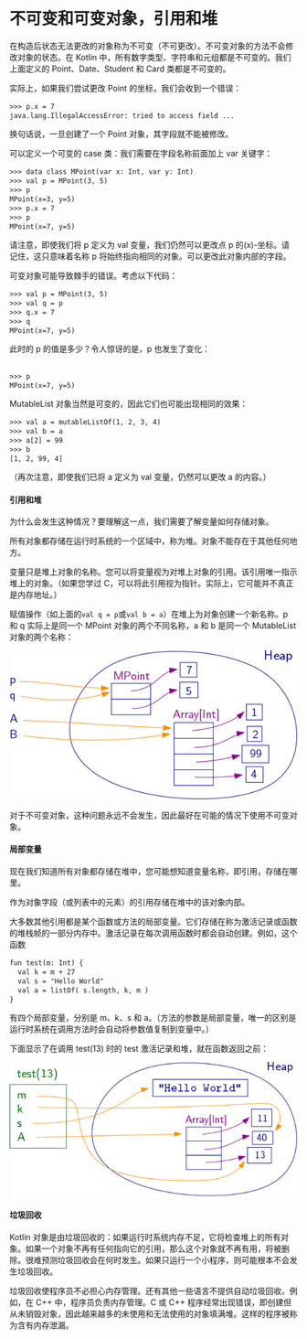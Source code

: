# 不可变和可变对象，引用和堆

在构造后状态无法更改的对象称为不可变（不可更改）。不可变对象的方法不会修改对象的状态。在 Kotlin 中，所有数字类型、字符串和元组都是不可变的。我们上面定义的 Point、Date、Student 和 Card 类都是不可变的。

实际上，如果我们尝试更改 Point 的坐标，我们会收到一个错误：

```
>>> p.x = 7
java.lang.IllegalAccessError: tried to access field ...

```

换句话说，一旦创建了一个 Point 对象，其字段就不能被修改。

可以定义一个可变的 case 类：我们需要在字段名称前面加上 var 关键字：

```
>>> data class MPoint(var x: Int, var y: Int)
>>> val p = MPoint(3, 5)
>>> p
MPoint(x=3, y=5)
>>> p.x = 7
>>> p
MPoint(x=7, y=5)

```

请注意，即使我们将 p 定义为 val 变量，我们仍然可以更改点 p 的\(x\)-坐标。请记住，这只意味着名称 p 将始终指向相同的对象。可以更改此对象内部的字段。

可变对象可能导致棘手的错误。考虑以下代码：

```
>>> val p = MPoint(3, 5)
>>> val q = p
>>> q.x = 7
>>> q
MPoint(x=7, y=5)

```

此时的 p 的值是多少？令人惊讶的是，p 也发生了变化：

```

>>> p
MPoint(x=7, y=5)

```

MutableList 对象当然是可变的，因此它们也可能出现相同的效果：

```
>>> val a = mutableListOf(1, 2, 3, 4)
>>> val b = a
>>> a[2] = 99
>>> b
[1, 2, 99, 4]

```

（再次注意，即使我们已将 a 定义为 val 变量，仍然可以更改 a 的内容。）

#### 引用和堆

为什么会发生这种情况？要理解这一点，我们需要了解变量如何存储对象。

所有对象都存储在运行时系统的一个区域中，称为堆。对象不能存在于其他任何地方。

变量只是堆上对象的名称。您可以将变量视为对堆上对象的引用。该引用唯一指示堆上的对象。（如果您学过 C，可以将此引用视为指针。实际上，它可能并不真正是内存地址。）

赋值操作（如上面的`val q = p`或`val b = a`）在堆上为对象创建一个新名称。p 和 q 实际上是同一个 MPoint 对象的两个不同名称，a 和 b 是同一个 MutableList 对象的两个名称：

![具有多个名称的对象](img/ea003541d3ff7c76977d7e885234543f.jpg)

对于不可变对象，这种问题永远不会发生，因此最好在可能的情况下使用不可变对象。

#### 局部变量

现在我们知道所有对象都存储在堆中，您可能想知道变量名称，即引用，存储在哪里。

作为对象字段（或列表中的元素）的引用存储在堆中的该对象内部。

大多数其他引用都是某个函数或方法的局部变量。它们存储在称为激活记录或函数的堆栈帧的一部分内存中。激活记录在每次调用函数时都会自动创建。例如，这个函数

```
fun test(m: Int) {
  val k = m + 27
  val s = "Hello World"
  val a = listOf( s.length, k, m )
}

```

有四个局部变量，分别是 m、k、s 和 a。（方法的参数是局部变量，唯一的区别是运行时系统在调用方法时会自动将参数值复制到变量中。）

下面显示了在调用 test(13) 时的 test 激活记录和堆，就在函数返回之前：

![测试结果(13)](img/f679cbdbf43030026dfb2e3a84416e25.jpg)

#### 垃圾回收

Kotlin 对象是由垃圾回收的：如果运行时系统内存不足，它将检查堆上的所有对象。如果一个对象不再有任何指向它的引用，那么这个对象就不再有用，将被删除。很难预测垃圾回收会在何时发生。如果只运行一个小程序，则可能根本不会发生垃圾回收。

垃圾回收使程序员不必担心内存管理。还有其他一些语言不提供自动垃圾回收。例如，在 C++ 中，程序员负责内存管理。C 或 C++ 程序经常出现错误，即创建但从未销毁对象，因此越来越多的未使用和无法使用的对象填满堆。这样的程序被称为含有内存泄漏。
